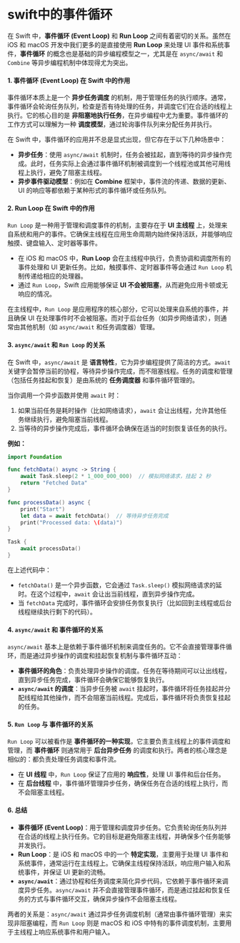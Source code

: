 # swift中的事件循环

在 Swift 中，**事件循环 (Event Loop)** 和 **Run Loop** 之间有着密切的关系。虽然在 iOS 和 macOS 开发中我们更多的是直接使用 **Run Loop** 来处理 UI 事件和系统事件，**事件循环** 的概念也是基础的异步编程模型之一，尤其是在 `async/await` 和 `Combine` 等异步编程机制中体现得尤为突出。

#### 1. **事件循环 (Event Loop) 在 Swift 中的作用**

事件循环本质上是一个 **异步任务调度** 的机制，用于管理任务的执行顺序。通常，事件循环会轮询任务队列，检查是否有待处理的任务，并调度它们在合适的线程上执行。它的核心目的是 **非阻塞地执行任务**，在异步编程中尤为重要。事件循环的工作方式可以理解为一种 **调度模型**，通过轮询事件队列来分配任务并执行。

在 Swift 中，事件循环的应用并不总是显式出现，但它存在于以下几种场景中：

* **异步任务**：使用 `async/await` 机制时，任务会被挂起，直到等待的异步操作完成。此时，任务实际上会通过事件循环机制被调度到一个线程池或其他可用线程上执行，避免了阻塞主线程。
* **异步事件驱动模型**：例如在 **Combine** 框架中，事件流的传递、数据的更新、UI 的响应等都依赖于某种形式的事件循环或任务队列。

#### 2. **Run Loop 在 Swift 中的作用**

`Run Loop` 是一种用于管理和调度事件的机制，主要存在于 **UI 主线程** 上，处理来自系统和用户的事件。它确保主线程在应用生命周期内始终保持活跃，并能够响应触摸、键盘输入、定时器等事件。

* 在 iOS 和 macOS 中，**Run Loop** 会在主线程中执行，负责协调和调度所有的事件处理和 UI 更新任务。比如，触摸事件、定时器事件等会通过 `Run Loop` 机制传递给相应的处理器。
* 通过 `Run Loop`，Swift 应用能够保证 **UI 不会被阻塞**，从而避免应用卡顿或无响应的情况。

在主线程中，`Run Loop` 是应用程序的核心部分，它可以处理来自系统的事件，并且确保 UI 在处理事件时不会被阻塞。而对于后台任务（如异步网络请求），则通常由其他机制（如 `async/await` 和任务调度器）管理。

#### 3. **`async/await` 和 `Run Loop` 的关系**

在 Swift 中，`async/await` 是 **语言特性**，它为异步编程提供了简洁的方式。`await` 关键字会暂停当前的协程，等待异步操作完成，而不阻塞线程。任务的调度和管理（包括任务挂起和恢复）是由系统的 **任务调度器** 和事件循环管理的。

当你调用一个异步函数并使用 `await` 时：

1. 如果当前任务是耗时操作（比如网络请求），`await` 会让出线程，允许其他任务继续执行，避免阻塞当前线程。
2. 当等待的异步操作完成后，事件循环会确保在适当的时刻恢复该任务的执行。

**例如：**

```swift
import Foundation

func fetchData() async -> String {
    await Task.sleep(2 * 1_000_000_000)  // 模拟网络请求，挂起 2 秒
    return "Fetched Data"
}

func processData() async {
    print("Start")
    let data = await fetchData()  // 等待异步任务完成
    print("Processed data: \(data)")
}

Task {
    await processData()
}
```

在上述代码中：

* `fetchData()` 是一个异步函数，它会通过 `Task.sleep()` 模拟网络请求的延时。在这个过程中，`await` 会让出当前线程，直到异步操作完成。
* 当 `fetchData` 完成时，事件循环会安排任务恢复执行（比如回到主线程或后台线程继续执行剩下的代码）。

#### 4. **`async/await` 和 事件循环的关系**

`async/await` 基本上是依赖于事件循环机制来调度任务的。它不会直接管理事件循环，而是通过异步操作的调度和挂起恢复机制与事件循环互动：

* **事件循环的角色**：负责处理异步操作的调度。任务在等待期间可以让出线程，直到异步任务完成，事件循环会确保它能够恢复执行。
* **`async/await` 的调度**：当异步任务被 `await` 挂起时，事件循环将任务挂起并分配线程给其他操作，而不会阻塞当前线程。完成后，事件循环将负责恢复挂起的任务。

#### 5. **`Run Loop` 与 事件循环的关系**

`Run Loop` 可以被看作是 **事件循环的一种实现**，它主要负责主线程上的事件调度和管理，而 **事件循环** 则通常用于 **后台异步任务** 的调度和执行。两者的核心理念是相似的：都负责处理任务调度和事件流。

* 在 **UI 线程** 中，`Run Loop` 保证了应用的 **响应性**，处理 UI 事件和后台任务。
* 在 **后台线程** 中，事件循环管理异步任务，确保任务在合适的线程上执行，而不会阻塞主线程。

#### 6. **总结**

* **事件循环 (Event Loop)**：用于管理和调度异步任务。它负责轮询任务队列并在合适的线程上执行任务。它的目标是避免阻塞主线程，并确保多个任务能够并发执行。
* **Run Loop**：是 iOS 和 macOS 中的一个 **特定实现**，主要用于处理 UI 事件和系统事件，通常运行在主线程上。它确保主线程保持活跃，响应用户输入和系统事件，并保证 UI 更新的流畅。
* **`async/await`**：通过协程和任务调度来简化异步代码，它依赖于事件循环来调度异步任务。`async/await` 并不会直接管理事件循环，而是通过挂起和恢复任务的方式与事件循环交互，确保异步操作不会阻塞主线程。

两者的关系是：`async/await` 通过异步任务调度机制（通常由事件循环管理）来实现非阻塞编程，而 `Run Loop` 则是 macOS 和 iOS 中特有的事件调度机制，主要用于主线程上响应系统事件和用户输入。
